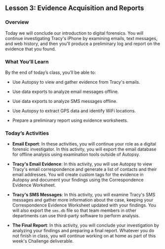## Lesson 3: Evidence Acquisition and Reports 
 
### Overview

Today we will conclude our introduction to digital forensics. You will continue investigating Tracy's iPhone by examining emails, text messages, and web history, and then you'll produce a preliminary log and report on the evidence that you found.
 
### What You’ll Learn
 
By the end of today’s class, you’ll be able to:

- Use Autopsy to view and gather evidence from Tracy's emails.

- Use data exports to analyze email messages offline.

- Use data exports to analyze SMS messages offline.

- Use Autopsy to extract GPS data and identify WiFi locations.

- Prepare a preliminary report using evidence worksheets.

### Today’s Activities

* **Email Export**: In these activities, you will continue your role as a digital forensic investigator. In this activity, you will export the email database for offline analysis using examination tools outside of Autopsy. 

* **Tracy's Email Evidence**: In this activity, you will use Autopsy to view Tracy's email correspondence and generate a list of contacts and their email addresses. You will create custom tags for the evidence in Autopsy and document your findings using the Correspondence Evidence Worksheet.

* **Tracy's SMS Messages**: In this activity, you will examine Tracy's SMS messages and gather more information about the case, keeping your Correspondence Evidence Worksheet updated with your findings. You will also export the `sms.db` file so that team members in other departments can use third-party software to perform analysis.

* **The Final Report**: In this activity, you will conclude your investigation by analyzing your findings and preparing a final report. Whatever you do not finish in class, you will continue working on at home as part of this week's Challenge deliverable.

